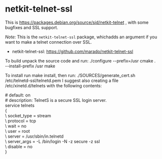 netkit-telnet-ssl
=================

This is https://packages.debian.org/source/sid/netkit-telnet , with some
bugfixes and SSL support.

*Note:* This is the `netkit-telnet-ssl` package, whichadds an argument if you want to
make a telnet connection over SSL.

* netkit-telnet-ssl: https://github.com/marado/netkit-telnet-ssl

To build unpack the source code and run:
./configure --prefix=/usr
cmake . --install-prefix /usr
make

To install run make install, then run:
./SOURCES/generate_cert.sh /etc/telnetd-ssl/telnetd.pem
I suggest also creating a file /etc/xinetd.d/telnets with the following contents:

\# default: on\
\# description: TelnetS is a secure SSL login server.\
service telnets\
{\
\        socket_type     = stream\
\        protocol        = tcp\
\        wait            = no\
\        user            = root\
\        server          = /usr/sbin/in.telnetd\
\        server_args     = -L /bin/login -N -z secure -z ssl\
\        disable         = no\
}
